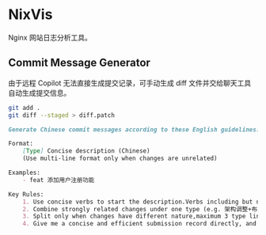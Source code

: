 # NixVis

Nginx 网站日志分析工具。

## Commit Message Generator

由于远程 Copilot 无法直接生成提交记录，可手动生成 diff 文件并交给聊天工具自动生成提交信息。 

```bash
git add .
git diff --staged > diff.patch
```

```markdown
Generate Chinese commit messages according to these English guidelines:

Format:
    [Type] Concise description (Chinese)
    (Use multi-line format only when changes are unrelated)

Examples:
    - feat 添加用户注册功能

Key Rules:
    1. Use concise verbs to start the description.Verbs including but not limited to:feat、fix、style、refactor、docs、perf
    2. Combine strongly related changes under one type (e.g. 架构调整+布局优化=refactor)
    3. Split only when changes have different nature,maximum 3 type lines per commit
    4. Give me a concise and efficient submission record directly, and there is no need for any explanation
```

